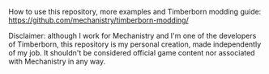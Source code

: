 How to use this repository, more examples and Timberborn modding guide: https://github.com/mechanistry/timberborn-modding/

Disclaimer: although I work for Mechanistry and I'm one of the developers of Timberborn, this repository is my personal creation, made independently of my job. It shouldn't be considered official game content nor associated with Mechanistry in any way.
